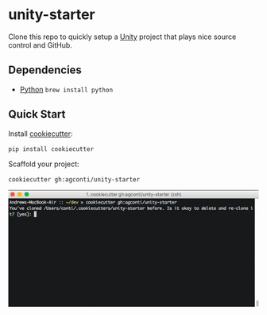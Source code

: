 # unity-starter
Clone this repo to quickly setup a [Unity]((https://unity3d.com/get-unity)) project that plays nice source control and GitHub.

## Dependencies
- [Python](https://www.python.org/downloads/) `brew install python`

## Quick Start
Install [cookiecutter](https://github.com/audreyr/cookiecutter):
```bash
pip install cookiecutter
```

Scaffold your project:
```
cookiecutter gh:agconti/unity-starter
```
![unity-starter scaffolding](media/unity-starter-clone.gif)
